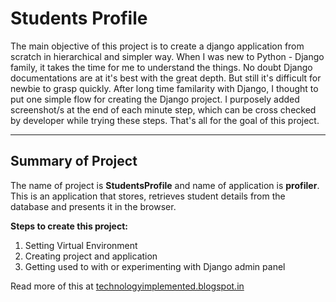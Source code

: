 # Students Profile

The main objective of this project is to create a django application from scratch in hierarchical and simpler way. When I was new to Python - Django family, it takes the time for me to understand the things. No doubt Django documentations are at it's best with the great depth. But still it's difficult for newbie to grasp quickly. After long time familarity with Django, I thought to put one simple flow for creating the Django project. I purposely added screenshot/s at the end of each minute step, which can be cross checked by developer while trying these steps. That's all for the goal of this project.

---------

Summary of Project
------------------

The name of project is **StudentsProfile** and name of application is **profiler**. This is an application that stores, retrieves student details from the database and presents it in the browser.

**Steps to create this project:**
  1. Setting Virtual Environment 
  2. Creating project and application
  3. Getting used to with or experimenting with Django admin panel

Read more of this at [technologyimplemented.blogspot.in](http://technologyimplemented.blogspot.in/)
